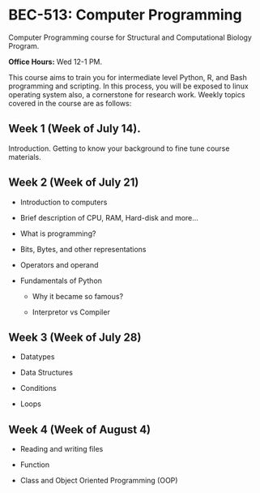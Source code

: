 # BEC-513: Computer Programming
Computer Programming course for Structural and Computational Biology Program. 

**Office Hours:** Wed 12-1 PM. 

This course aims to train you for intermediate level Python, R, and Bash programming and scripting. In this process, you will be exposed to linux operating system also, a cornerstone for research work. Weekly topics covered in the course are as follows:

## Week 1 (Week of July 14). 

Introduction. Getting to know your background to fine tune course materials.

## Week 2 (Week of July 21)

+ Introduction to computers

- Brief description of CPU, RAM, Hard-disk and more... 

- What is programming?

- Bits, Bytes, and other representations

- Operators and operand

+ Fundamentals of Python

  - Why it became so famous? 

  - Interpretor vs Compiler

 
## Week 3 (Week of July 28)

- Datatypes

- Data Structures

- Conditions

- Loops

## Week 4 (Week of August 4)

- Reading and writing files

- Function

- Class and Object Oriented Programming (OOP)


